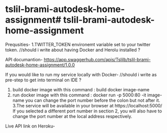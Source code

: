# tslil-brami-autodesk-home-assignment# tslil-brami-autodesk-home-assignment

Prequsities- 
1.TWITTER_TOKEN environemt variable set to your twitter token.
//should i write about having Docker and Herolu installed ? 


API documantion-
https://app.swaggerhub.com/apis/Tslilb/tslil-brami-autodesk-home-assignment/1.0.0

If you would like to run my service locally with Docker- 
//should i write as pre-step to get into terminal on IDE ? 
1. build docker image with this command : build docker image-name
2. run docker image with this command : docker run -p 5000:80 -it image-name
   you can change the port number before the colon but not after it.
3.The service will be available in your browser at https://localhost:5000/
  If you selected a different port number in section 2, you will also have to change the port number at the local address respectively.

Live API link on Heroku-

